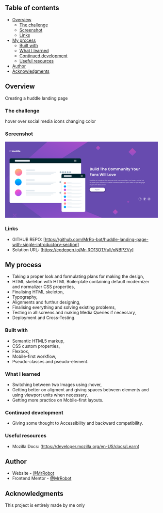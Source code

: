 ## Table of contents

- [Overview](#overview)
  - [The challenge](#the-challenge)
  - [Screenshot](#screenshot)
  - [Links](#links)
- [My process](#my-process)
  - [Built with](#built-with)
  - [What I learned](#what-i-learned)
  - [Continued development](#continued-development)
  - [Useful resources](#useful-resources)
- [Author](#author)
- [Acknowledgments](#acknowledgments)

## Overview

Creating a huddle landing page

### The challenge

hover over social media icons changing color

### Screenshot

![](images/final.png)

### Links

- GITHUB REPO: [https://github.com/MrRo-bot/huddle-landing-page-with-single-introductory-section]
- Solution URL: [https://codepen.io/Mr-RO13OT/full/oNBPZVy]

## My process

- Taking a proper look and formulating plans for making the design,
- HTML skeleton with HTML Boilerplate containing default modernizer and normalizer CSS properties,
- Finalising HTML skeleton,
- Typography,
- Alignments and furthur designing,
- Finalising everything and solving existing problems,
- Testing in all screens and making Media Queries if necessary,
- Deployment and Cross-Testing.

### Built with

- Semantic HTML5 markup,
- CSS custom properties,
- Flexbox,
- Mobile-first workflow,
- Pseudo-classes and pseudo-element.

### What I learned

- Switching between two Images using :hover,
- Getting better on aligment and giving spaces between elements and using viewport units when necessary,
- Getting more practice on Mobile-first layouts.

### Continued development

- Giving some thought to Accessibility and backward compatibility.

### Useful resources

- Mozilla Docs: (https://developer.mozilla.org/en-US/docs/Learn)

## Author

- Website - [@MrRobot](https://github.com/MrRo-bot)
- Frontend Mentor - [@MrRobot](https://www.frontendmentor.io/profile/MrRo-bot)

## Acknowledgments

This project is entirely made by me only
